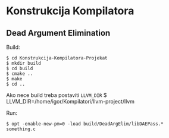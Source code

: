 # Konstrukcija Kompilatora

## Dead Argument Elimination


Build:

    $ cd Konstrukcija-Kompilatora-Projekat
    $ mkdir build
    $ cd build
    $ cmake ..
    $ make
    $ cd ..

Ako nece build treba postaviti `LLVM_DIR`
$ LLVM_DIR=/home/igor/Kompilatori/llvm-project/llvm

Run:

    $ opt -enable-new-pm=0 -load build/DeadArgElim/libDAEPass.* something.c
